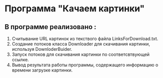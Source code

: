 # Программа "Качаем картинки"
## В программе реализовано : 
1. Считывание URL картинок из текствого файла LinksForDownload.txt.
2. Создание потоков класса Downloader для скачивания картинки, используя DownloderBuider.
3. Запуск потоков для скачивания картинки по соответсвтвующей ссылке.
4. Вывод результата работы программы, содержащего информацию о времени загрузке картинки.
